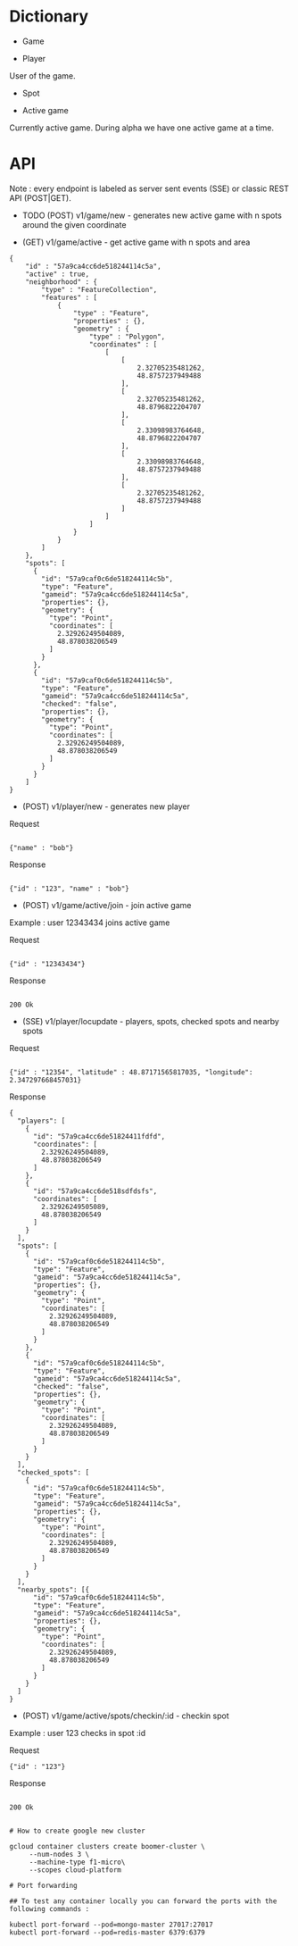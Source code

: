 
# Dictionary

- Game

- Player

User of the game.

- Spot

- Active game

Currently active game. During alpha we have one active game at a time.


# API

Note : every endpoint is labeled as server sent events (SSE) or classic REST API (POST|GET).

- TODO (POST) v1/game/new - generates new active game with n spots around the given coordinate

- (GET) v1/game/active  - get active game with n spots and area

```
{
    "id" : "57a9ca4cc6de518244114c5a",
    "active" : true,
    "neighborhood" : {
        "type" : "FeatureCollection",
        "features" : [
            {
                "type" : "Feature",
                "properties" : {},
                "geometry" : {
                    "type" : "Polygon",
                    "coordinates" : [
                        [
                            [
                                2.32705235481262,
                                48.8757237949488
                            ],
                            [
                                2.32705235481262,
                                48.8796822204707
                            ],
                            [
                                2.33098983764648,
                                48.8796822204707
                            ],
                            [
                                2.33098983764648,
                                48.8757237949488
                            ],
                            [
                                2.32705235481262,
                                48.8757237949488
                            ]
                        ]
                    ]
                }
            }
        ]
    },
    "spots": [
      {
        "id": "57a9caf0c6de518244114c5b",
        "type": "Feature",
        "gameid": "57a9ca4cc6de518244114c5a",
        "properties": {},
        "geometry": {
          "type": "Point",
          "coordinates": [
            2.32926249504089,
            48.878038206549
          ]
        }
      },
      {
        "id": "57a9caf0c6de518244114c5b",
        "type": "Feature",
        "gameid": "57a9ca4cc6de518244114c5a",
        "checked": "false",
        "properties": {},
        "geometry": {
          "type": "Point",
          "coordinates": [
            2.32926249504089,
            48.878038206549
          ]
        }
      }
    ]
}
```

- (POST) v1/player/new - generates new player

Request
```

{"name" : "bob"}

```

Response
```

{"id" : "123", "name" : "bob"}

```

- (POST) v1/game/active/join - join active game

Example : user 12343434 joins active game

Request
```

{"id" : "12343434"}

```

Response
```

200 Ok

```

- (SSE)  v1/player/locupdate  - players, spots, checked spots and nearby spots

Request
```

{"id" : "12354", "latitude" : 48.87171565817035, "longitude": 2.347297668457031}

```

Response
```
{
  "players": [
    {
      "id": "57a9ca4cc6de51824411fdfd",
      "coordinates": [
        2.32926249504089,
        48.878038206549
      ]
    },
    {
      "id": "57a9ca4cc6de518sdfdsfs",
      "coordinates": [
        2.32926249505089,
        48.878038206549
      ]
    }
  ],
  "spots": [
    {
      "id": "57a9caf0c6de518244114c5b",
      "type": "Feature",
      "gameid": "57a9ca4cc6de518244114c5a",
      "properties": {},
      "geometry": {
        "type": "Point",
        "coordinates": [
          2.32926249504089,
          48.878038206549
        ]
      }
    },
    {
      "id": "57a9caf0c6de518244114c5b",
      "type": "Feature",
      "gameid": "57a9ca4cc6de518244114c5a",
      "checked": "false",
      "properties": {},
      "geometry": {
        "type": "Point",
        "coordinates": [
          2.32926249504089,
          48.878038206549
        ]
      }
    }
  ],
  "checked_spots": [
    {
      "id": "57a9caf0c6de518244114c5b",
      "type": "Feature",
      "gameid": "57a9ca4cc6de518244114c5a",
      "properties": {},
      "geometry": {
        "type": "Point",
        "coordinates": [
          2.32926249504089,
          48.878038206549
        ]
      }
    }
  ],
  "nearby_spots": [{
      "id": "57a9caf0c6de518244114c5b",
      "type": "Feature",
      "gameid": "57a9ca4cc6de518244114c5a",
      "properties": {},
      "geometry": {
        "type": "Point",
        "coordinates": [
          2.32926249504089,
          48.878038206549
        ]
      }
    }
  ]
}
```

- (POST) v1/game/active/spots/checkin/:id      - checkin spot

Example : user 123 checks in spot :id

Request
```
{"id" : "123"}

```
Response
```

200 Ok


# How to create google new cluster

gcloud container clusters create boomer-cluster \
     --num-nodes 3 \
     --machine-type f1-micro\
     --scopes cloud-platform

# Port forwarding

## To test any container locally you can forward the ports with the following commands :

kubectl port-forward --pod=mongo-master 27017:27017
kubectl port-forward --pod=redis-master 6379:6379
